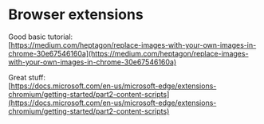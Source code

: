 # Browser extensions

Good basic tutorial:  
[https://medium.com/heptagon/replace-images-with-your-own-images-in-chrome-30e67546160a](https://medium.com/heptagon/replace-images-with-your-own-images-in-chrome-30e67546160a)

Great stuff:  
[https://docs.microsoft.com/en-us/microsoft-edge/extensions-chromium/getting-started/part2-content-scripts](https://docs.microsoft.com/en-us/microsoft-edge/extensions-chromium/getting-started/part2-content-scripts)



